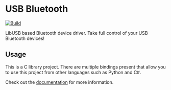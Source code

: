 # USB Bluetooth

[![Build](https://github.com/antoniovazquezblanco/usbbluetooth/actions/workflows/build.yml/badge.svg)](https://github.com/antoniovazquezblanco/usbbluetooth/actions/workflows/build.yml)

LibUSB based Bluetooth device driver. Take full control of your USB Bluetooth devices!


## Usage

This is a C library project. There are multiple bindings present that allow you to use this project from other languages such as Python and C#.

Check out the [documentation](doc/README.md) for more information.

